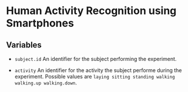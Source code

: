 # Human Activity Recognition using Smartphones

## Variables

* `subject.id` An identifier for the subject performing the experiment.

* `activity` An identifier for the activity the subject performe during the experiment. Possible values are `laying sitting standing walking walking.up walking.down`.
